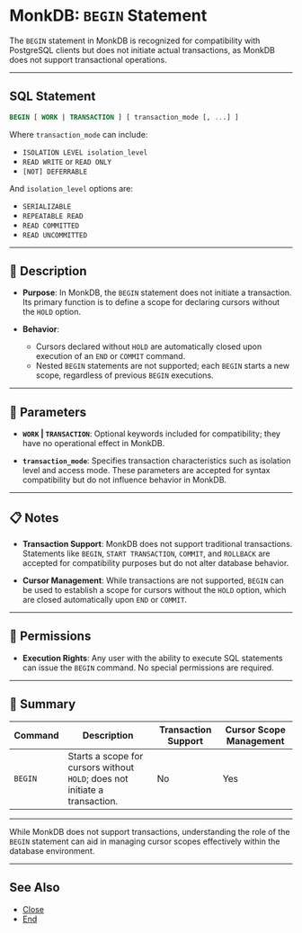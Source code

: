 # MonkDB: `BEGIN` Statement

The `BEGIN` statement in MonkDB is recognized for compatibility with PostgreSQL clients but does not initiate actual transactions, as MonkDB does not support transactional operations.

---

## SQL Statement

```sql
BEGIN [ WORK | TRANSACTION ] [ transaction_mode [, ...] ]
```

Where `transaction_mode` can include:

- `ISOLATION LEVEL isolation_level`
- `READ WRITE` or `READ ONLY`
- `[NOT] DEFERRABLE`

And `isolation_level` options are:

- `SERIALIZABLE`
- `REPEATABLE READ`
- `READ COMMITTED`
- `READ UNCOMMITTED`

---

## 🚀 Description

- **Purpose**: In MonkDB, the `BEGIN` statement does not initiate a transaction. Its primary function is to define a scope for declaring cursors without the `HOLD` option.

- **Behavior**:
  - Cursors declared without `HOLD` are automatically closed upon execution of an `END` or `COMMIT` command.
  - Nested `BEGIN` statements are not supported; each `BEGIN` starts a new scope, regardless of previous `BEGIN` executions.

---

## 🔧 Parameters

- **`WORK` | `TRANSACTION`**: Optional keywords included for compatibility; they have no operational effect in MonkDB.

- **`transaction_mode`**: Specifies transaction characteristics such as isolation level and access mode. These parameters are accepted for syntax compatibility but do not influence behavior in MonkDB.

---

## 📋 Notes

- **Transaction Support**: MonkDB does not support traditional transactions. Statements like `BEGIN`, `START TRANSACTION`, `COMMIT`, and `ROLLBACK` are accepted for compatibility purposes but do not alter database behavior.

- **Cursor Management**: While transactions are not supported, `BEGIN` can be used to establish a scope for cursors without the `HOLD` option, which are closed automatically upon `END` or `COMMIT`.

---

## 🔐 Permissions

- **Execution Rights**: Any user with the ability to execute SQL statements can issue the `BEGIN` command. No special permissions are required.

---

## 🏁 Summary

| Command   | Description                                                                 | Transaction Support | Cursor Scope Management |
|-----------|------------------------------------------------------------------------------|---------------------|--------------------------|
| `BEGIN`   | Starts a scope for cursors without `HOLD`; does not initiate a transaction. | No                  | Yes                      |


---

While MonkDB does not support transactions, understanding the role of the `BEGIN` statement can aid in managing cursor scopes effectively within the database environment.

---

## See Also

- [Close](./21_CLOSE.md)
- [End](./58_END.md)
